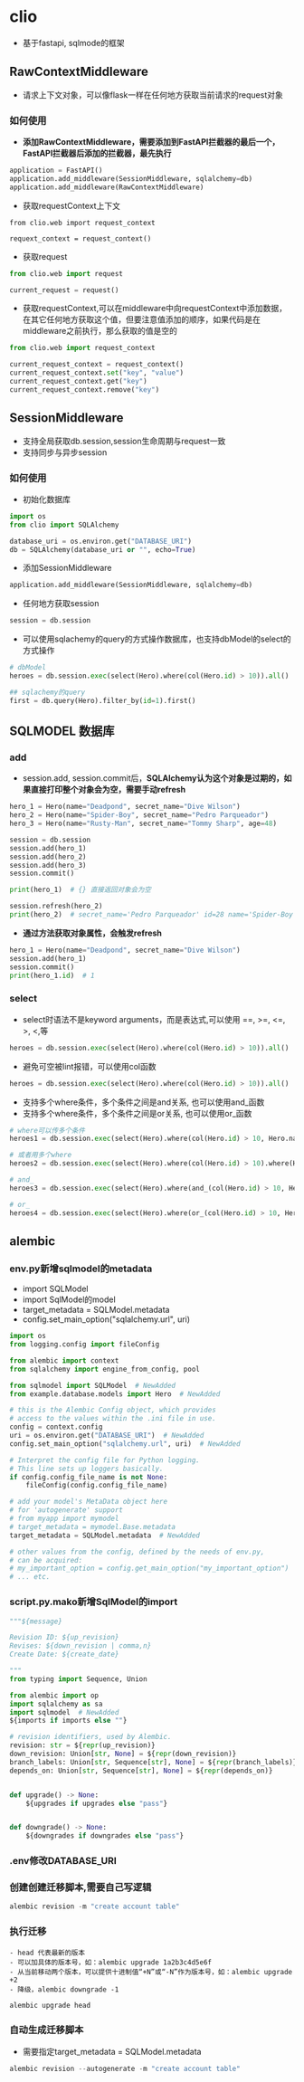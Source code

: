 # clio

- 基于fastapi, sqlmode的框架

## RawContextMiddleware

- 请求上下文对象，可以像flask一样在任何地方获取当前请求的request对象

### 如何使用

- **添加RawContextMiddleware，需要添加到FastAPI拦截器的最后一个，FastAPI拦截器后添加的拦截器，最先执行**

```python
application = FastAPI()
application.add_middleware(SessionMiddleware, sqlalchemy=db)
application.add_middleware(RawContextMiddleware)
```

- 获取requestContext上下文

```
from clio.web import request_context

requext_context = request_context()
```

- 获取request

```python
from clio.web import request

current_request = request()
```

- 获取requestContext,可以在middleware中向requestContext中添加数据，在其它任何地方获取这个值，但要注意值添加的顺序，如果代码是在middleware之前执行，那么获取的值是空的

```python
from clio.web import request_context

current_request_context = request_context()
current_request_context.set("key", "value")
current_request_context.get("key")
current_request_context.remove("key")
```

## SessionMiddleware

- 支持全局获取db.session,session生命周期与request一致
- 支持同步与异步session

### 如何使用

- 初始化数据库

```python
import os
from clio import SQLAlchemy

database_uri = os.environ.get("DATABASE_URI")
db = SQLAlchemy(database_uri or "", echo=True)
```

- 添加SessionMiddleware

```python
application.add_middleware(SessionMiddleware, sqlalchemy=db)
```

- 任何地方获取session

```python
session = db.session
```

- 可以使用sqlachemy的query的方式操作数据库，也支持dbModel的select的方式操作

```python
# dbModel
heroes = db.session.exec(select(Hero).where(col(Hero.id) > 10)).all()

## sqlachemy的query
first = db.query(Hero).filter_by(id=1).first()
```

## SQLMODEL 数据库

### add

- session.add, session.commit后，**SQLAlchemy认为这个对象是过期的，如果直接打印整个对象会为空，需要手动refresh**

```python
hero_1 = Hero(name="Deadpond", secret_name="Dive Wilson")
hero_2 = Hero(name="Spider-Boy", secret_name="Pedro Parqueador")
hero_3 = Hero(name="Rusty-Man", secret_name="Tommy Sharp", age=48)

session = db.session
session.add(hero_1)
session.add(hero_2)
session.add(hero_3)
session.commit()

print(hero_1)  # {} 直接返回对象会为空

session.refresh(hero_2)
print(hero_2)  # secret_name='Pedro Parqueador' id=28 name='Spider-Boy' age=None
```

- **通过方法获取对象属性，会触发refresh**

```python
hero_1 = Hero(name="Deadpond", secret_name="Dive Wilson")
session.add(hero_1)
session.commit()
print(hero_1.id)  # 1
```

### select

- select时语法不是keyword arguments，而是表达式,可以使用 ==, >=, <=, >, <,等

```python
heroes = db.session.exec(select(Hero).where(col(Hero.id) > 10)).all()
```

- 避免可空被lint报错，可以使用col函数

```python
heroes = db.session.exec(select(Hero).where(col(Hero.id) > 10)).all()
```

- 支持多个where条件，多个条件之间是and关系, 也可以使用and_函数
- 支持多个where条件，多个条件之间是or关系, 也可以使用or_函数

```python
# where可以传多个条件
heroes1 = db.session.exec(select(Hero).where(col(Hero.id) > 10, Hero.name == "Deadpond")).all()

# 或者用多个where
heroes2 = db.session.exec(select(Hero).where(col(Hero.id) > 10).where(Hero.name == "Deadpond")).all()

# and_
heroes3 = db.session.exec(select(Hero).where(and_(col(Hero.id) > 10, Hero.name == "Deadpond"))).all()

# or_
heroes4 = db.session.exec(select(Hero).where(or_(col(Hero.id) > 10, Hero.name == "Deadpond"))).all()
```

## alembic

### env.py新增sqlmodel的metadata
- import SQLModel
- import SqlModel的model
- target_metadata = SQLModel.metadata
- config.set_main_option("sqlalchemy.url", uri)

```python
import os
from logging.config import fileConfig

from alembic import context
from sqlalchemy import engine_from_config, pool

from sqlmodel import SQLModel  # NewAdded
from example.database.models import Hero  # NewAdded

# this is the Alembic Config object, which provides
# access to the values within the .ini file in use.
config = context.config
uri = os.environ.get("DATABASE_URI")  # NewAdded
config.set_main_option("sqlalchemy.url", uri)  # NewAdded

# Interpret the config file for Python logging.
# This line sets up loggers basically.
if config.config_file_name is not None:
    fileConfig(config.config_file_name)

# add your model's MetaData object here
# for 'autogenerate' support
# from myapp import mymodel
# target_metadata = mymodel.Base.metadata
target_metadata = SQLModel.metadata  # NewAdded

# other values from the config, defined by the needs of env.py,
# can be acquired:
# my_important_option = config.get_main_option("my_important_option")
# ... etc.
```

### script.py.mako新增SqlModel的import

```python
"""${message}

Revision ID: ${up_revision}
Revises: ${down_revision | comma,n}
Create Date: ${create_date}

"""
from typing import Sequence, Union

from alembic import op
import sqlalchemy as sa
import sqlmodel  # NewAdded
${imports if imports else ""}

# revision identifiers, used by Alembic.
revision: str = ${repr(up_revision)}
down_revision: Union[str, None] = ${repr(down_revision)}
branch_labels: Union[str, Sequence[str], None] = ${repr(branch_labels)}
depends_on: Union[str, Sequence[str], None] = ${repr(depends_on)}


def upgrade() -> None:
    ${upgrades if upgrades else "pass"}


def downgrade() -> None:
    ${downgrades if downgrades else "pass"}

```

### .env修改DATABASE_URI

### 创建创建迁移脚本,需要自己写逻辑

```python
alembic revision -m "create account table"
```

### 执行迁移
    - head 代表最新的版本
    - 可以加具体的版本号，如：alembic upgrade 1a2b3c4d5e6f
    - 从当前移动两个版本，可以提供十进制值“+N”或“-N”作为版本号，如：alembic upgrade +2
    - 降级，alembic downgrade -1

```python
alembic upgrade head
```

### 自动生成迁移脚本
- 需要指定target_metadata = SQLModel.metadata

```python
alembic revision --autogenerate -m "create account table"
```
